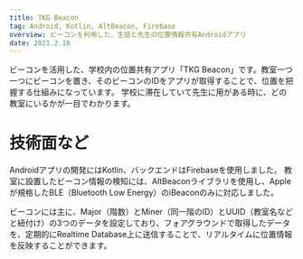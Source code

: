 ```yaml
---
title: TKG Beacon
tag: Android, Kotlin, AltBeacon, Firebase
overview: ビーコンを利用した、生徒と先生の位置情報共有Androidアプリ
date: 2021.2.18
---
```


ビーコンを活用した、学校内の位置共有アプリ「TKG Beacon」です。教室一つ一つにビーコンを置き、そのビーコンのIDをアプリが取得することで、位置を把握する仕組みになっています。
学校に滞在していて先生に用がある時に、どの教室にいるかが一目でわかります。



# 技術面など
Androidアプリの開発にはKotlin、バックエンドはFirebaseを使用しました。
教室に設置したビーコン情報の検知には、AltBeaconライブラリを使用し、Appleが規格したBLE（Bluetooth Low Energy）のiBeaconのみに対応しました。

ビーコンには主に、Major（階数）とMiner（同一階のID）とUUID（教室名などと紐付け）の3つのデータを設定しており、フォアグラウンドで取得したデータを、定期的にRealtime Database上に送信することで、リアルタイムに位置情報を反映することができます。
